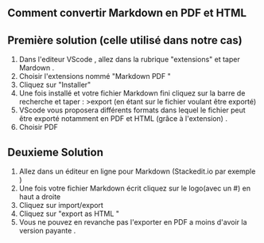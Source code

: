 ## Comment convertir Markdown en PDF et HTML 

## Première solution (celle utilisé dans notre cas)

1. Dans l'editeur VScode , allez dans la rubrique "extensions" et taper Mardown . 
2. Choisir l'extensions nommé "Markdown PDF " 
3. Cliquez sur "Installer" 
4. Une fois installé et votre fichier Markdown fini cliquez sur la barre de recherche et taper : >export (en étant sur le fichier voulant être exporté) 
5. VScode vous proposera différents formats dans lequel le fichier peut être exporté notamment en PDF et HTML (grâce à l'extension) .
6. Choisir PDF 

## Deuxieme Solution 
1. Allez dans un éditeur en ligne pour Markdown (Stackedit.io par exemple ) 
2. Une fois votre fichier Markdown écrit cliquez sur le logo(avec un #)  en haut a droite 
3. Cliquez sur import/export 
4. Cliquez sur "export as HTML "
5. Vous ne pouvez en revanche pas l'exporter en PDF  a moins d'avoir la version payante . 
